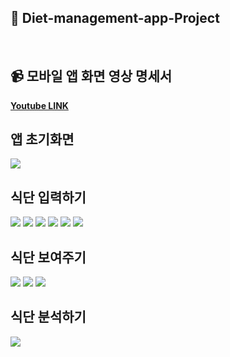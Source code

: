 ## 📱 Diet-management-app-Project 
<br>

## 📹 모바일 앱 화면 영상 명세서 
<strong>[Youtube LINK](https://youtu.be/jXrlabyKyJo)</strong>

## 앱 초기화면
<div>
  <img src="https://github.com/Chochanguk/Diet-management-app-Project/assets/119058637/f0289f9c-b21b-450a-8aa5-dcb228f6f53e"/>
</div>
  
## 식단 입력하기
<div>
  <img src="https://github.com/Chochanguk/Diet-management-app-Project/assets/119058637/69e80057-d57d-4c87-96f5-3627646dbdfd"/>
  <img src="https://github.com/Chochanguk/Diet-management-app-Project/assets/119058637/7928523b-9abf-4dfc-85b2-81f07ba1c832"/>
  <img src="https://github.com/Chochanguk/Diet-management-app-Project/assets/119058637/1d80b5bb-6952-4ead-bfe6-d6f07951d9c7"/>
  <img src="https://github.com/Chochanguk/Diet-management-app-Project/assets/119058637/1db71afe-c62f-49f2-8c2b-14303c7b3a54"/>
  <img src="https://github.com/Chochanguk/Diet-management-app-Project/assets/119058637/1e5224a5-65f2-4e01-a5ab-4fa3a25d5357"/>
  <img src="https://github.com/Chochanguk/Diet-management-app-Project/assets/119058637/023af6eb-b905-4bb9-84cb-8adce626e723"/>

</div>

## 식단 보여주기
<div>
 <img src="https://github.com/Chochanguk/Diet-management-app-Project/assets/119058637/ad0177a6-141b-4828-84ff-585001cfad14"/>
 <img src="https://github.com/Chochanguk/Diet-management-app-Project/assets/119058637/082b2a2f-5e11-4d54-93ad-580bdccf97f4"/>
 <img src="https://github.com/Chochanguk/Diet-management-app-Project/assets/119058637/fb4ad6a5-08f7-4be5-bd06-0f66ded03cbd"/>
</div>

## 식단 분석하기
<div>
 <img src="https://github.com/Chochanguk/Diet-management-app-Project/assets/119058637/0274c780-b7e1-4406-8138-5529017351db"/>
</div>
